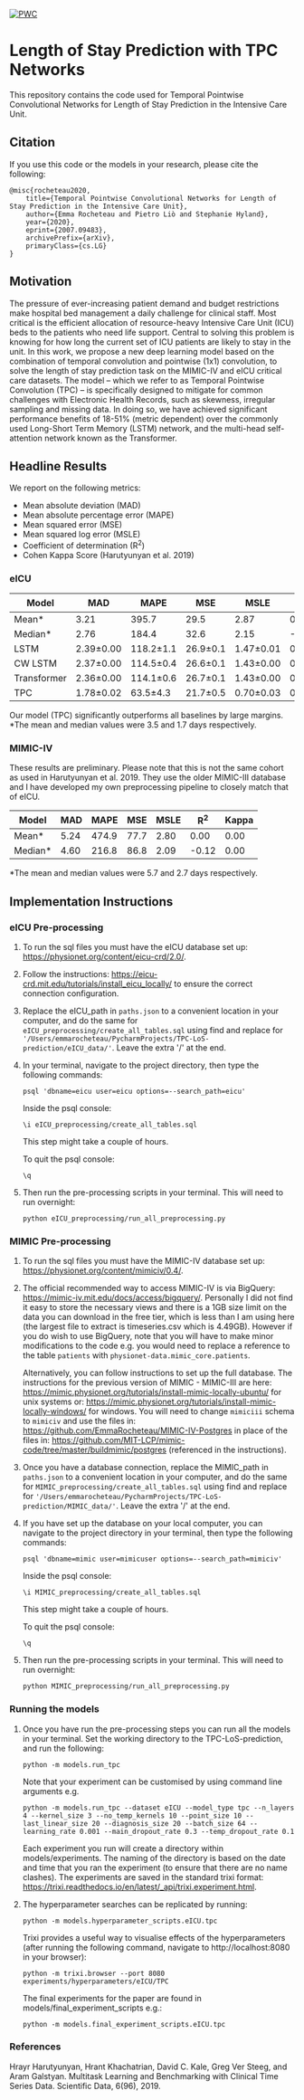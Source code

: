 [![PWC](https://img.shields.io/endpoint.svg?url=https://paperswithcode.com/badge/temporal-pointwise-convolutional-networks-for/predicting-patient-outcomes-on-eicu)](https://paperswithcode.com/sota/predicting-patient-outcomes-on-eicu?p=temporal-pointwise-convolutional-networks-for)

Length of Stay Prediction with TPC Networks
===============================

This repository contains the code used for Temporal Pointwise Convolutional Networks for Length of Stay Prediction in the Intensive Care Unit. 
 
## Citation
If you use this code or the models in your research, please cite the following:

```
@misc{rocheteau2020,
    title={Temporal Pointwise Convolutional Networks for Length of Stay Prediction in the Intensive Care Unit},
    author={Emma Rocheteau and Pietro Liò and Stephanie Hyland},
    year={2020},
    eprint={2007.09483},
    archivePrefix={arXiv},
    primaryClass={cs.LG}
}
```

## Motivation
The pressure of ever-increasing patient demand and budget restrictions make hospital bed management a daily challenge for clinical staff. Most critical is the efficient allocation of resource-heavy Intensive Care Unit (ICU) beds to the patients who need life support. Central to solving this problem is knowing for how long the current set of ICU patients are likely to stay in the unit. In this work, we propose a new deep learning model based on the combination of temporal convolution and pointwise (1x1) convolution, to solve the length of stay prediction task on the MIMIC-IV and eICU critical care datasets. The model – which we refer to as Temporal Pointwise Convolution (TPC) – is specifically designed to mitigate for common challenges with Electronic Health Records, such as skewness, irregular sampling and missing data. In doing so, we have achieved significant performance benefits of 18-51% (metric dependent) over the commonly used Long-Short Term Memory (LSTM) network, and the multi-head self-attention network known as the Transformer.

## Headline Results

We report on the following metrics: 
- Mean absolute deviation (MAD)
- Mean absolute percentage error (MAPE)
- Mean squared error (MSE)
- Mean squared log error (MSLE)
- Coefficient of determination (R<sup>2</sup>)
- Cohen Kappa Score (Harutyunyan et al. 2019)

### eICU

Model | MAD | MAPE | MSE | MSLE | R<sup>2</sup> | Kappa
--- | --- | --- | --- | --- | --- | ---
Mean* | 3.21 | 395.7 | 29.5 | 2.87 | 0.00 | 0.00
Median* | 2.76 | 184.4 | 32.6 | 2.15 | -0.11 | 0.00
LSTM | 2.39±0.00 | 118.2±1.1 | 26.9±0.1 | 1.47±0.01 | 0.09±0.00 | 0.28±0.00
CW LSTM | 2.37±0.00 | 114.5±0.4 | 26.6±0.1 | 1.43±0.00 | 0.10±0.00 | 0.30±0.00
Transformer | 2.36±0.00 | 114.1±0.6 | 26.7±0.1 | 1.43±0.00 | 0.09±0.00 | 0.30±0.00
TPC | 1.78±0.02 | 63.5±4.3 | 21.7±0.5 | 0.70±0.03 | 0.27±0.02 | 0.58±0.01

Our model (TPC) significantly outperforms all baselines by large margins. *The mean and median values were 3.5 and 1.7 days respectively.

### MIMIC-IV

These results are preliminary. Please note that this is not the same cohort as used in Harutyunyan et al. 2019. They use the older MIMIC-III database and I have developed my own preprocessing pipeline to closely match that of eICU.

Model | MAD | MAPE | MSE | MSLE | R<sup>2</sup> | Kappa
--- | --- | --- | --- | --- | --- | ---
Mean* | 5.24 | 474.9 | 77.7 | 2.80 | 0.00 | 0.00
Median* | 4.60 | 216.8 | 86.8 | 2.09 | -0.12 | 0.00

*The mean and median values were 5.7 and 2.7 days respectively.

## Implementation Instructions

### eICU Pre-processing

1) To run the sql files you must have the eICU database set up: https://physionet.org/content/eicu-crd/2.0/. 

2) Follow the instructions: https://eicu-crd.mit.edu/tutorials/install_eicu_locally/ to ensure the correct connection configuration. 

3) Replace the eICU_path in `paths.json` to a convenient location in your computer, and do the same for `eICU_preprocessing/create_all_tables.sql` using find and replace for 
`'/Users/emmarocheteau/PycharmProjects/TPC-LoS-prediction/eICU_data/'`. Leave the extra '/' at the end.

4) In your terminal, navigate to the project directory, then type the following commands:

    ```
    psql 'dbname=eicu user=eicu options=--search_path=eicu'
    ```
    
    Inside the psql console:
    
    ```
    \i eICU_preprocessing/create_all_tables.sql
    ```
    
    This step might take a couple of hours.
    
    To quit the psql console:
    
    ```
    \q
    ```
    
5) Then run the pre-processing scripts in your terminal. This will need to run overnight:

    ```
    python eICU_preprocessing/run_all_preprocessing.py
    ```
    
### MIMIC Pre-processing
1) To run the sql files you must have the MIMIC-IV database set up: https://physionet.org/content/mimiciv/0.4/. 

2) The official recommended way to access MIMIC-IV is via BigQuery: https://mimic-iv.mit.edu/docs/access/bigquery/. Personally I did not find it easy to store the necessary views and there is a 1GB size limit on the data you can download in the free tier, which is less than I am using here (the largest file to extract is timeseries.csv which is 4.49GB). However if you do wish to use BigQuery, note that you will have to make minor modifications to the code e.g. you would need to replace a reference to the table `patients` with `physionet-data.mimic_core.patients`. 
    
    Alternatively, you can follow instructions to set up the full database. The instructions for the previous version of MIMIC - MIMIC-III are here: https://mimic.physionet.org/tutorials/install-mimic-locally-ubuntu/ for unix systems or: https://mimic.physionet.org/tutorials/install-mimic-locally-windows/ for windows. You will need to change `mimiciii` schema to `mimiciv` and use the files in: https://github.com/EmmaRocheteau/MIMIC-IV-Postgres in place of the files in: https://github.com/MIT-LCP/mimic-code/tree/master/buildmimic/postgres (referenced in the instructions).

3) Once you have a database connection, replace the MIMIC_path in `paths.json` to a convenient location in your computer, and do the same for `MIMIC_preprocessing/create_all_tables.sql` using find and replace for 
`'/Users/emmarocheteau/PycharmProjects/TPC-LoS-prediction/MIMIC_data/'`. Leave the extra '/' at the end.

4) If you have set up the database on your local computer, you can navigate to the project directory in your terminal, then type the following commands:

    ```
    psql 'dbname=mimic user=mimicuser options=--search_path=mimiciv'
    ```
    
    Inside the psql console:
    
    ```
    \i MIMIC_preprocessing/create_all_tables.sql
    ```
    
    This step might take a couple of hours.
    
    To quit the psql console:
    
    ```
    \q
    ```
    
5) Then run the pre-processing scripts in your terminal. This will need to run overnight:

    ```
    python MIMIC_preprocessing/run_all_preprocessing.py
    ```
    
   
### Running the models
1) Once you have run the pre-processing steps you can run all the models in your terminal. Set the working directory to the TPC-LoS-prediction, and run the following:

    ```
    python -m models.run_tpc
    ```
    
    Note that your experiment can be customised by using command line arguments e.g.
    
    ```
    python -m models.run_tpc --dataset eICU --model_type tpc --n_layers 4 --kernel_size 3 --no_temp_kernels 10 --point_size 10 --last_linear_size 20 --diagnosis_size 20 --batch_size 64 --learning_rate 0.001 --main_dropout_rate 0.3 --temp_dropout_rate 0.1 
    ```
    
    Each experiment you run will create a directory within models/experiments. The naming of the directory is based on 
    the date and time that you ran the experiment (to ensure that there are no name clashes). The experiments are saved 
    in the standard trixi format: https://trixi.readthedocs.io/en/latest/_api/trixi.experiment.html.
    
2) The hyperparameter searches can be replicated by running:

    ```
    python -m models.hyperparameter_scripts.eICU.tpc
    ```
 
    Trixi provides a useful way to visualise effects of the hyperparameters (after running the following command, navigate to http://localhost:8080 in your browser):
    
    ```
    python -m trixi.browser --port 8080 experiments/hyperparameters/eICU/TPC
    ```
    
    The final experiments for the paper are found in models/final_experiment_scripts e.g.:
    
    ```
    python -m models.final_experiment_scripts.eICU.tpc
    ```
    
### References
Hrayr Harutyunyan, Hrant Khachatrian, David C. Kale, Greg Ver Steeg, and Aram Galstyan. Multitask Learning and Benchmarking with Clinical Time Series Data. Scientific Data, 6(96), 2019.
